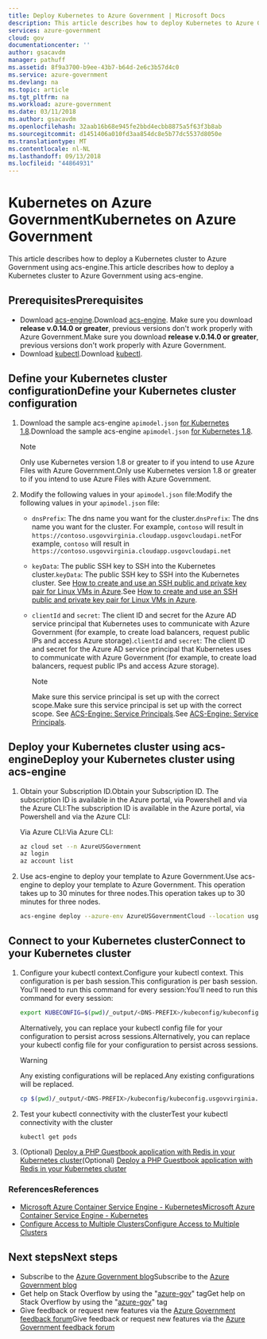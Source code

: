 ```yaml
---
title: Deploy Kubernetes to Azure Government | Microsoft Docs
description: This article describes how to deploy Kubernetes to Azure Government using acs-engine.
services: azure-government
cloud: gov
documentationcenter: ''
author: gsacavdm
manager: pathuff
ms.assetid: 8f9a3700-b9ee-43b7-b64d-2e6c3b57d4c0
ms.service: azure-government
ms.devlang: na
ms.topic: article
ms.tgt_pltfrm: na
ms.workload: azure-government
ms.date: 03/11/2018
ms.author: gsacavdm
ms.openlocfilehash: 32aab16b68e945fe2bbd4ecbb8875a5f63f3b8ab
ms.sourcegitcommit: d1451406a010fd3aa854dc8e5b77dc5537d8050e
ms.translationtype: MT
ms.contentlocale: nl-NL
ms.lasthandoff: 09/13/2018
ms.locfileid: "44864931"
---
```

# <a name="kubernetes-on-azure-government"></a><span data-ttu-id="5ffc9-103">Kubernetes on Azure Government</span><span class="sxs-lookup"><span data-stu-id="5ffc9-103">Kubernetes on Azure Government</span></span>
<span data-ttu-id="5ffc9-104">This article describes how to deploy a Kubernetes cluster to Azure Government using acs-engine.</span><span class="sxs-lookup"><span data-stu-id="5ffc9-104">This article describes how to deploy a Kubernetes cluster to Azure Government using acs-engine.</span></span>

## <a name="prerequisites"></a><span data-ttu-id="5ffc9-105">Prerequisites</span><span class="sxs-lookup"><span data-stu-id="5ffc9-105">Prerequisites</span></span>
* <span data-ttu-id="5ffc9-106">Download [acs-engine](https://github.com/Azure/acs-engine/releases).</span><span class="sxs-lookup"><span data-stu-id="5ffc9-106">Download [acs-engine](https://github.com/Azure/acs-engine/releases).</span></span> <span data-ttu-id="5ffc9-107">Make sure you download **release v.0.14.0 or greater**, previous versions don't work properly with Azure Government.</span><span class="sxs-lookup"><span data-stu-id="5ffc9-107">Make sure you download **release v.0.14.0 or greater**, previous versions don't work properly with Azure Government.</span></span>
* <span data-ttu-id="5ffc9-108">Download [kubectl](https://kubernetes.io/docs/tasks/tools/install-kubectl/).</span><span class="sxs-lookup"><span data-stu-id="5ffc9-108">Download [kubectl](https://kubernetes.io/docs/tasks/tools/install-kubectl/).</span></span>

## <a name="define-your-kubernetes-cluster-configuration"></a><span data-ttu-id="5ffc9-109">Define your Kubernetes cluster configuration</span><span class="sxs-lookup"><span data-stu-id="5ffc9-109">Define your Kubernetes cluster configuration</span></span>
1. <span data-ttu-id="5ffc9-110">Download the sample acs-engine `apimodel.json` [for Kubernetes 1.8](https://raw.githubusercontent.com/Azure/acs-engine/master/examples/kubernetes-releases/kubernetes1.8.json).</span><span class="sxs-lookup"><span data-stu-id="5ffc9-110">Download the sample acs-engine `apimodel.json` [for Kubernetes 1.8](https://raw.githubusercontent.com/Azure/acs-engine/master/examples/kubernetes-releases/kubernetes1.8.json).</span></span>

    > [!NOTE]
    > <span data-ttu-id="5ffc9-111">Only use Kubernetes version 1.8 or greater to if you intend to use Azure Files with Azure Government.</span><span class="sxs-lookup"><span data-stu-id="5ffc9-111">Only use Kubernetes version 1.8 or greater to if you intend to use Azure Files with Azure Government.</span></span>
    >
    >

1. <span data-ttu-id="5ffc9-112">Modify the following values in your `apimodel.json` file:</span><span class="sxs-lookup"><span data-stu-id="5ffc9-112">Modify the following values in your `apimodel.json` file:</span></span>
    * <span data-ttu-id="5ffc9-113">`dnsPrefix`: The dns name you want for the cluster.</span><span class="sxs-lookup"><span data-stu-id="5ffc9-113">`dnsPrefix`: The dns name you want for the cluster.</span></span> <span data-ttu-id="5ffc9-114">For example, `contoso` will result in `https://contoso.usgovvirginia.cloudapp.usgovcloudapi.net`</span><span class="sxs-lookup"><span data-stu-id="5ffc9-114">For example, `contoso` will result in `https://contoso.usgovvirginia.cloudapp.usgovcloudapi.net`</span></span>
    * <span data-ttu-id="5ffc9-115">`keyData`: The public SSH key to SSH into the Kubernetes cluster.</span><span class="sxs-lookup"><span data-stu-id="5ffc9-115">`keyData`: The public SSH key to SSH into the Kubernetes cluster.</span></span> <span data-ttu-id="5ffc9-116">See [How to create and use an SSH public and private key pair for Linux VMs in Azure](../virtual-machines/linux/mac-create-ssh-keys.md).</span><span class="sxs-lookup"><span data-stu-id="5ffc9-116">See [How to create and use an SSH public and private key pair for Linux VMs in Azure](../virtual-machines/linux/mac-create-ssh-keys.md).</span></span>
    * <span data-ttu-id="5ffc9-117">`clientId` and `secret`: The client ID and secret for the Azure AD service principal that Kubernetes uses to communicate with Azure Government (for example, to create load balancers, request public IPs and access Azure storage).</span><span class="sxs-lookup"><span data-stu-id="5ffc9-117">`clientId` and `secret`: The client ID and secret for the Azure AD service principal that Kubernetes uses to communicate with Azure Government (for example, to create load balancers, request public IPs and access Azure storage).</span></span> 
    
        > [!NOTE]
        > <span data-ttu-id="5ffc9-118">Make sure this service principal is set up with the correct scope.</span><span class="sxs-lookup"><span data-stu-id="5ffc9-118">Make sure this service principal is set up with the correct scope.</span></span> <span data-ttu-id="5ffc9-119">See [ACS-Engine: Service Principals](https://github.com/Azure/acs-engine/blob/master/docs/serviceprincipal.md).</span><span class="sxs-lookup"><span data-stu-id="5ffc9-119">See [ACS-Engine: Service Principals](https://github.com/Azure/acs-engine/blob/master/docs/serviceprincipal.md).</span></span>
        >

## <a name="deploy-your-kubernetes-cluster-using-acs-engine"></a><span data-ttu-id="5ffc9-120">Deploy your Kubernetes cluster using acs-engine</span><span class="sxs-lookup"><span data-stu-id="5ffc9-120">Deploy your Kubernetes cluster using acs-engine</span></span>
1. <span data-ttu-id="5ffc9-121">Obtain your Subscription ID.</span><span class="sxs-lookup"><span data-stu-id="5ffc9-121">Obtain your Subscription ID.</span></span> <span data-ttu-id="5ffc9-122">The subscription ID is available in the Azure portal, via Powershell and via the Azure CLI:</span><span class="sxs-lookup"><span data-stu-id="5ffc9-122">The subscription ID is available in the Azure portal, via Powershell and via the Azure CLI:</span></span>

    <span data-ttu-id="5ffc9-123">Via Azure CLI:</span><span class="sxs-lookup"><span data-stu-id="5ffc9-123">Via Azure CLI:</span></span>

    ```bash
    az cloud set --n AzureUSGovernment
    az login
    az account list
    ```

1. <span data-ttu-id="5ffc9-124">Use acs-engine to deploy your template to Azure Government.</span><span class="sxs-lookup"><span data-stu-id="5ffc9-124">Use acs-engine to deploy your template to Azure Government.</span></span> <span data-ttu-id="5ffc9-125">This operation takes up to 30 minutes for three nodes.</span><span class="sxs-lookup"><span data-stu-id="5ffc9-125">This operation takes up to 30 minutes for three nodes.</span></span>

    ```bash
    acs-engine deploy --azure-env AzureUSGovernmentCloud --location usgovvirginia --subscription-id <YOUR_SUBSCRIPTION_ID> --api-model apimodel.json
    ```

## <a name="connect-to-your-kubernetes-cluster"></a><span data-ttu-id="5ffc9-126">Connect to your Kubernetes cluster</span><span class="sxs-lookup"><span data-stu-id="5ffc9-126">Connect to your Kubernetes cluster</span></span>
1. <span data-ttu-id="5ffc9-127">Configure your kubectl context.</span><span class="sxs-lookup"><span data-stu-id="5ffc9-127">Configure your kubectl context.</span></span> <span data-ttu-id="5ffc9-128">This configuration is per bash session.</span><span class="sxs-lookup"><span data-stu-id="5ffc9-128">This configuration is per bash session.</span></span> <span data-ttu-id="5ffc9-129">You'll need to run this command for every session:</span><span class="sxs-lookup"><span data-stu-id="5ffc9-129">You'll need to run this command for every session:</span></span>

    ```bash
    export KUBECONFIG=$(pwd)/_output/<DNS-PREFIX>/kubeconfig/kubeconfig.usgovvirginia.json
    ```

    <span data-ttu-id="5ffc9-130">Alternatively, you can replace your kubectl config file for your configuration to persist across sessions.</span><span class="sxs-lookup"><span data-stu-id="5ffc9-130">Alternatively, you can replace your kubectl config file for your configuration to persist across sessions.</span></span> 
    
    > [!WARNING]
    > <span data-ttu-id="5ffc9-131">Any existing configurations will be replaced.</span><span class="sxs-lookup"><span data-stu-id="5ffc9-131">Any existing configurations will be replaced.</span></span>
    >
    >

    ```bash
    cp $(pwd)/_output/<DNS-PREFIX>/kubeconfig/kubeconfig.usgovvirginia.json ~/.kube/config
    ```

1. <span data-ttu-id="5ffc9-132">Test your kubectl connectivity with the cluster</span><span class="sxs-lookup"><span data-stu-id="5ffc9-132">Test your kubectl connectivity with the cluster</span></span>

    ```bash
    kubectl get pods
    ```
1. <span data-ttu-id="5ffc9-133">(Optional) [Deploy a PHP Guestbook application with Redis in your Kubernetes cluster](https://kubernetes.io/docs/tutorials/stateless-application/guestbook/)</span><span class="sxs-lookup"><span data-stu-id="5ffc9-133">(Optional) [Deploy a PHP Guestbook application with Redis in your Kubernetes cluster](https://kubernetes.io/docs/tutorials/stateless-application/guestbook/)</span></span>

### <a name="references"></a><span data-ttu-id="5ffc9-134">References</span><span class="sxs-lookup"><span data-stu-id="5ffc9-134">References</span></span>
* [<span data-ttu-id="5ffc9-135">Microsoft Azure Container Service Engine - Kubernetes</span><span class="sxs-lookup"><span data-stu-id="5ffc9-135">Microsoft Azure Container Service Engine - Kubernetes</span></span>](https://github.com/Azure/acs-engine/blob/master/docs/kubernetes.md)
* [<span data-ttu-id="5ffc9-136">Configure Access to Multiple Clusters</span><span class="sxs-lookup"><span data-stu-id="5ffc9-136">Configure Access to Multiple Clusters</span></span>](https://kubernetes.io/docs/tasks/access-application-cluster/configure-access-multiple-clusters/#set-the-kubeconfig-environment-variable)

## <a name="next-steps"></a><span data-ttu-id="5ffc9-137">Next steps</span><span class="sxs-lookup"><span data-stu-id="5ffc9-137">Next steps</span></span>

* <span data-ttu-id="5ffc9-138">Subscribe to the [Azure Government blog](https://blogs.msdn.microsoft.com/azuregov/)</span><span class="sxs-lookup"><span data-stu-id="5ffc9-138">Subscribe to the [Azure Government blog](https://blogs.msdn.microsoft.com/azuregov/)</span></span>
* <span data-ttu-id="5ffc9-139">Get help on Stack Overflow by using the "[azure-gov](https://stackoverflow.com/questions/tagged/azure-gov)" tag</span><span class="sxs-lookup"><span data-stu-id="5ffc9-139">Get help on Stack Overflow by using the "[azure-gov](https://stackoverflow.com/questions/tagged/azure-gov)" tag</span></span>
* <span data-ttu-id="5ffc9-140">Give feedback or request new features via the [Azure Government feedback forum](https://feedback.azure.com/forums/558487-azure-government)</span><span class="sxs-lookup"><span data-stu-id="5ffc9-140">Give feedback or request new features via the [Azure Government feedback forum](https://feedback.azure.com/forums/558487-azure-government)</span></span>
